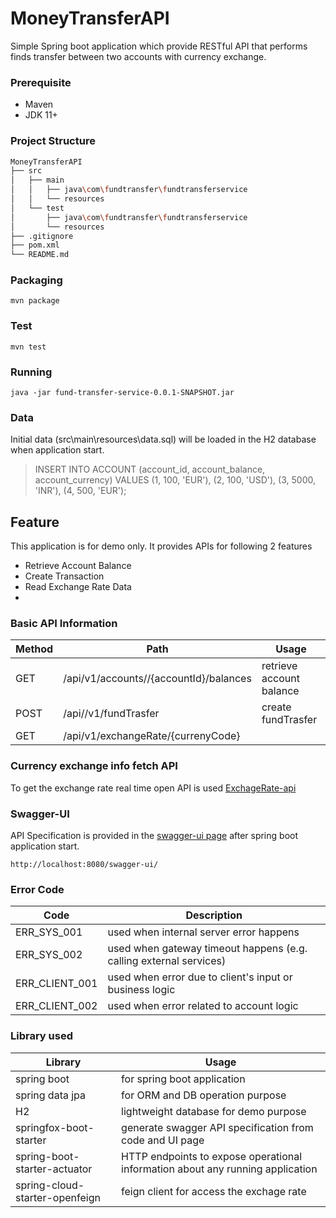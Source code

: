# MoneyTransferAPI
Simple Spring boot application which provide RESTful API that performs finds transfer between two accounts with currency exchange.

### Prerequisite
- Maven
- JDK 11+
### Project Structure
```bash
MoneyTransferAPI
├── src
│   ├── main
│   │   ├── java\com\fundtransfer\fundtransferservice
│   │   └── resources
│   └── test
│       ├── java\com\fundtransfer\fundtransferservice
│       └── resources
├── .gitignore
├── pom.xml
└── README.md
```
### Packaging
```
mvn package
```
### Test
```
mvn test
```
### Running
```
java -jar fund-transfer-service-0.0.1-SNAPSHOT.jar
```
### Data
Initial data (src\main\resources\data.sql) will be loaded in the H2 database when application start.
> INSERT INTO ACCOUNT (account_id, account_balance, account_currency) VALUES
>(1, 100, 'EUR'),
>(2, 100, 'USD'),
>(3, 5000, 'INR'),
>(4, 500, 'EUR');
## Feature
This application is for demo only. It provides APIs for following 2 features
- Retrieve Account Balance
- Create Transaction
- Read Exchange Rate Data
- 
### Basic API Information
| Method | Path | Usage |
| --- | --- | --- |
| GET | /api/v1/accounts//{accountId}/balances| retrieve account balance |
| POST | /api//v1/fundTrasfer | create fundTrasfer |
| GET  | /api/v1/exchangeRate/{currenyCode}
### Currency exchange info fetch API
To get the exchange rate real time open API is used  [ExchageRate-api](https://www.exchangerate-api.com/docs/free)


### Swagger-UI
API Specification is provided in the [swagger-ui page](http://localhost:8080/swagger-ui/) after spring boot application start.
```
http://localhost:8080/swagger-ui/
```
### Error Code
| Code | Description |
| --- | --- |
| ERR_SYS_001 | used when internal server error happens |
| ERR_SYS_002 | used when gateway timeout happens (e.g. calling external services) |
| ERR_CLIENT_001 | used when error due to client's input or business logic |
| ERR_CLIENT_002 | used when error related to account logic |

### Library used
| Library | Usage                                                     |
| --- |-----------------------------------------------------------|
| spring boot | for spring boot application                               |
| spring data jpa | for ORM and DB operation purpose                          |
| H2 | lightweight database for demo purpose                     |
| springfox-boot-starter| generate swagger API specification from code and UI page  |
| spring-boot-starter-actuator |  HTTP endpoints to expose operational information about any running application     |
| spring-cloud-starter-openfeign | feign client for access the exchage rate                  |

